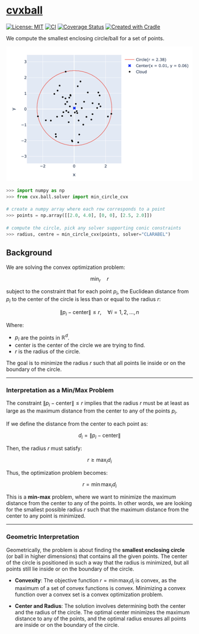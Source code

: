 # [cvxball](https://www.cvxgrp.org/cvxball/book)

[![License: MIT](https://img.shields.io/badge/License-MIT-yellow.svg)](LICENSE)
[![CI](https://github.com/cvxgrp/cvxball/actions/workflows/ci.yml/badge.svg)](https://github.com/cvxgrp/cvxball/actions/workflows/ci.yml)
[![Coverage Status](https://coveralls.io/repos/github/cvxgrp/cvxball/badge.svg?branch=main)](https://coveralls.io/github/cvxgrp/cvxball?branch=main)
[![Created with Cradle](https://img.shields.io/badge/Created%20with-Cradle-blue?style=flat-square)](https://github.com/tschm/package)

We compute the smallest enclosing circle/ball for a set of points.

![Smallest enclosing circle for $50$ random points](example.png)

```python
>>> import numpy as np
>>> from cvx.ball.solver import min_circle_cvx

# create a numpy array where each row corresponds to a point
>>> points = np.array([[2.0, 4.0], [0, 0], [2.5, 2.0]])

# compute the circle, pick any solver supporting conic constraints
>>> radius, centre = min_circle_cvx(points, solver="CLARABEL")

```

## Background

We are solving the convex optimization problem:

$$
\min_r \quad r
$$

subject to the constraint that for each point $p_i$, the Euclidean
distance from $p_i$ to the center of the circle is less than or
equal to the radius $r$:

$$
\| p_i - \text{center} \| \leq r, \quad \forall i = 1, 2, \dots, n
$$

Where:

- $p_i$ are the points in $\mathbb{R}^d$.
- $\text{center}$ is the center of the circle we are trying to find.
- $r$ is the radius of the circle.

The goal is to minimize the radius $r$ such that all points
lie inside or on the boundary of the circle.

---

### Interpretation as a Min/Max Problem

The constraint $\| p_i - \text{center} \| \leq r$ implies that
the radius $r$ must be at least as large as the maximum distance
from the center to any of the points $p_i$.

If we define the distance from the center to each point as:

$$
d_i = \| p_i - \text{center} \|
$$

Then, the radius $r$ must satisfy:

$$
r \geq \max_i d_i
$$

Thus, the optimization problem becomes:

$$
r = \min \max_i d_i
$$

This is a **min-max** problem, where we want to
minimize the maximum distance from the center to any of the points.
In other words, we are looking for the smallest possible radius $r$
such that the maximum distance from the center to any point is minimized.

---

### Geometric Interpretation

Geometrically, the problem is about finding the **smallest enclosing circle**
(or ball in higher dimensions) that contains all the given points.
The center of the circle is positioned in such a way that the radius
is minimized, but all points still lie inside or on the boundary of the circle.

- **Convexity**: The objective function $r = \min \max_i d_i$ is
convex, as the maximum of a set of convex functions is convex.
Minimizing a convex function over a convex set is a convex optimization problem.

- **Center and Radius**: The solution involves determining
both the center and the radius of the circle.
The optimal center minimizes the maximum distance to any of the points,
and the optimal radius ensures all points are inside
or on the boundary of the circle.

